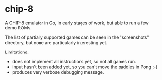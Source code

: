 chip-8
======

A CHIP-8 emulator in Go, in early stages of work, but able to run a few demo ROMs.

The list of partially supported games can be seen in the "screenshots" directory,
but none are particularly interesting yet.

Limitations:
  - does not implement all instructions yet, so not all games run.
  - input hasn't been added yet, so you can't move the paddles in Pong ;-)
  - produces very verbose debugging message.
